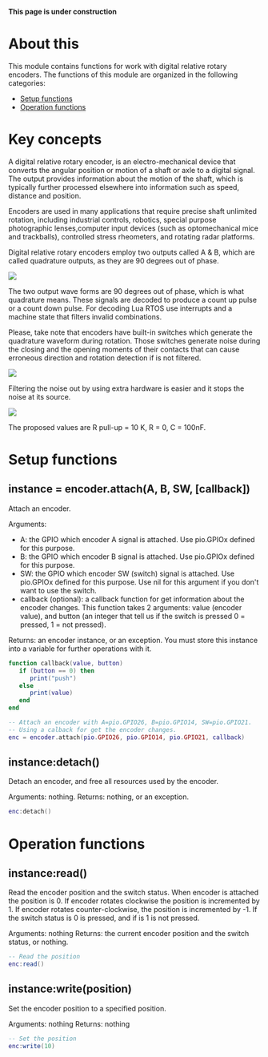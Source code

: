 **This page is under construction**

# About this

This module contains functions for work with digital relative rotary encoders. The functions of this module are organized in the following categories:

* [Setup functions](#setup-functions)
* [Operation functions](#operation-functions)

# Key concepts

A digital relative rotary encoder, is an electro-mechanical device that converts the angular position or motion of a shaft or axle to a digital signal. The output provides information about the motion of the shaft, which is typically further processed elsewhere into information such as speed, distance and position.

Encoders are used in many applications that require precise shaft unlimited rotation, including industrial controls, robotics, special purpose photographic lenses,computer input devices (such as optomechanical mice and trackballs), controlled stress rheometers, and rotating radar platforms.

Digital relative rotary encoders employ two outputs called A & B, which are called quadrature outputs, as they are 90 degrees out of phase.

![](http://git.whitecatboard.org/encoder-quadrature.png)

The two output wave forms are 90 degrees out of phase, which is what quadrature means. These signals are decoded to produce a count up pulse or a count down pulse. For decoding Lua RTOS use interrupts and a machine state that filters invalid combinations.

Please, take note that encoders have built-in switches which generate the quadrature waveform during rotation. Those switches generate noise during the closing and the opening moments of their contacts that can cause erroneous direction and rotation detection if is not filtered.

![](http://git.whitecatboard.org/encoder-noise.png)

Filtering the noise out by using extra hardware is easier and it stops the noise at its source.

![](http://git.whitecatboard.org/encoder-filter.png)

The proposed values are R pull-up = 10 K, R = 0, C = 100nF.

# Setup functions

## instance = encoder.attach(A, B, SW, [callback])

Attach an encoder.

Arguments:

* A: the GPIO which encoder A signal is attached. Use pio.GPIOx defined for this purpose.
* B: the GPIO which encoder B signal is attached. Use pio.GPIOx defined for this purpose.
* SW: the GPIO which encoder SW (switch) signal is attached. Use pio.GPIOx defined for this purpose. Use nil for this argument if you don't want to use the switch.
* callback (optional): a callback function for get information about the encoder changes. This function takes 2 arguments: value (encoder value), and button (an integer that tell us if the switch is pressed 0 = pressed, 1 = not pressed).

Returns: an encoder instance, or an exception. You must store this instance into a variable for further operations with it.

```lua
function callback(value, button)
   if (button == 0) then
      print("push")
   else
      print(value)
   end
end

-- Attach an encoder with A=pio.GPIO26, B=pio.GPIO14, SW=pio.GPIO21.
-- Using a calback for get the encoder changes.
enc = encoder.attach(pio.GPIO26, pio.GPIO14, pio.GPIO21, callback)
```

## instance:detach()

Detach an encoder, and free all resources used by the encoder.

Arguments: nothing. Returns: nothing, or an exception.

```lua
enc:detach()
```

# Operation functions

## instance:read()

Read the encoder position and the switch status. When encoder is attached the position is 0. If encoder rotates clockwise the position is incremented by 1. If encoder rotates counter-clockwise, the position is incremented by -1. If the switch status is 0 is pressed, and if is 1 is not pressed.

Arguments: nothing
Returns: the current encoder position and the switch status, or nothing.

```lua
-- Read the position
enc:read()
```

## instance:write(position)
 
Set the encoder position to a specified position.

Arguments: nothing
Returns: nothing

```lua
-- Set the position
enc:write(10)
```

